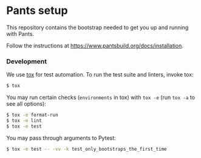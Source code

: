 # Pants setup

This repository contains the bootstrap needed to get you up and running with Pants.

Follow the instructions at https://www.pantsbuild.org/docs/installation.

### Development

We use [tox](https://testrun.org/tox/en/latest/) for test automation. To run the test suite and linters, invoke tox:

```bash
$ tox
```

You may run certain checks (`environments` in tox) with `tox -e` (run `tox -a` to see all options):

```bash
$ tox -e format-run
$ tox -e lint
$ tox -e test
```

You may pass through arguments to Pytest:

```bash
$ tox -e test -- -vv -k test_only_bootstraps_the_first_time
```
